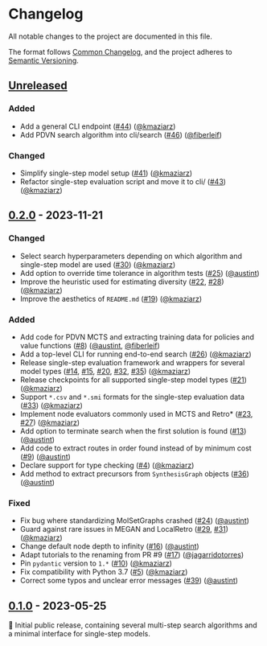 # Changelog

All notable changes to the project are documented in this file.

The format follows [Common Changelog](https://common-changelog.org/),
and the project adheres to [Semantic Versioning](https://semver.org/spec/v2.0.0.html).

## [Unreleased]

### Added

- Add a general CLI endpoint ([#44](https://github.com/microsoft/syntheseus/pull/44)) ([@kmaziarz])
- Add PDVN search algorithm into cli/search ([#46](https://github.com/microsoft/syntheseus/pull/46)) ([@fiberleif])

### Changed

- Simplify single-step model setup ([#41](https://github.com/microsoft/syntheseus/pull/41)) ([@kmaziarz])
- Refactor single-step evaluation script and move it to cli/ ([#43](https://github.com/microsoft/syntheseus/pull/43)) ([@kmaziarz])

## [0.2.0] - 2023-11-21

### Changed

- Select search hyperparameters depending on which algorithm and single-step model are used ([#30](https://github.com/microsoft/syntheseus/pull/30)) ([@kmaziarz])
- Add option to override time tolerance in algorithm tests ([#25](https://github.com/microsoft/syntheseus/pull/25)) ([@austint])
- Improve the heuristic used for estimating diversity ([#22](https://github.com/microsoft/syntheseus/pull/22), [#28](https://github.com/microsoft/syntheseus/pull/28)) ([@kmaziarz])
- Improve the aesthetics of `README.md` ([#19](https://github.com/microsoft/syntheseus/pull/19)) ([@kmaziarz])

### Added

- Add code for PDVN MCTS and extracting training data for policies and value functions ([#8](https://github.com/microsoft/syntheseus/pull/8)) ([@austint], [@fiberleif])
- Add a top-level CLI for running end-to-end search ([#26](https://github.com/microsoft/syntheseus/pull/26)) ([@kmaziarz])
- Release single-step evaluation framework and wrappers for several model types ([#14](https://github.com/microsoft/syntheseus/pull/14), [#15](https://github.com/microsoft/syntheseus/pull/15), [#20](https://github.com/microsoft/syntheseus/pull/20), [#32](https://github.com/microsoft/syntheseus/pull/32), [#35](https://github.com/microsoft/syntheseus/pull/35)) ([@kmaziarz])
- Release checkpoints for all supported single-step model types ([#21](https://github.com/microsoft/syntheseus/pull/21)) ([@kmaziarz])
- Support `*.csv` and `*.smi` formats for the single-step evaluation data ([#33](https://github.com/microsoft/syntheseus/pull/33)) ([@kmaziarz])
- Implement node evaluators commonly used in MCTS and Retro* ([#23](https://github.com/microsoft/syntheseus/pull/23), [#27](https://github.com/microsoft/syntheseus/pull/27)) ([@kmaziarz])
- Add option to terminate search when the first solution is found ([#13](https://github.com/microsoft/syntheseus/pull/13)) ([@austint])
- Add code to extract routes in order found instead of by minimum cost ([#9](https://github.com/microsoft/syntheseus/pull/9)) ([@austint])
- Declare support for type checking ([#4](https://github.com/microsoft/syntheseus/pull/4)) ([@kmaziarz])
- Add method to extract precursors from `SynthesisGraph` objects ([#36](https://github.com/microsoft/syntheseus/pull/36)) ([@austint])

### Fixed

- Fix bug where standardizing MolSetGraphs crashed ([#24](https://github.com/microsoft/syntheseus/pull/24)) ([@austint])
- Guard against rare issues in MEGAN and LocalRetro ([#29](https://github.com/microsoft/syntheseus/pull/29), [#31](https://github.com/microsoft/syntheseus/pull/31)) ([@kmaziarz])
- Change default node depth to infinity ([#16](https://github.com/microsoft/syntheseus/pull/16)) ([@austint])
- Adapt tutorials to the renaming from PR #9 ([#17](https://github.com/microsoft/syntheseus/pull/17)) ([@jagarridotorres])
- Pin `pydantic` version to `1.*` ([#10](https://github.com/microsoft/syntheseus/pull/10)) ([@kmaziarz])
- Fix compatibility with Python 3.7 ([#5](https://github.com/microsoft/syntheseus/pull/5)) ([@kmaziarz])
- Correct some typos and unclear error messages ([#39](https://github.com/microsoft/syntheseus/pull/39)) ([@austint])

## [0.1.0] - 2023-05-25

:seedling: Initial public release, containing several multi-step search algorithms and a minimal interface for single-step models.

[Unreleased]: https://github.com/microsoft/syntheseus/compare/v0.2.0...HEAD
[0.1.0]: https://github.com/microsoft/syntheseus/releases/tag/v0.1.0
[0.2.0]: https://github.com/microsoft/syntheseus/releases/tag/v0.2.0

[@austint]: https://github.com/AustinT
[@kmaziarz]: https://github.com/kmaziarz
[@jagarridotorres]: https://github.com/jagarridotorres
[@fiberleif]: https://github.com/fiberleif
